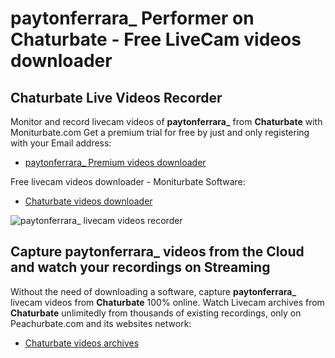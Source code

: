 # paytonferrara_ Performer on Chaturbate - Free LiveCam videos downloader

## Chaturbate Live Videos Recorder

Monitor and record livecam videos of **paytonferrara_** from **Chaturbate** with Moniturbate.com
Get a premium trial for free by just and only registering with your Email address:
* [paytonferrara_ Premium videos downloader](https://moniturbate.com/request-demo-licence-key.html)

Free livecam videos downloader - Moniturbate Software:
* [Chaturbate videos downloader](https://moniturbate.com/moniturbate-download-software.html)

![paytonferrara_ livecam videos recorder](https://peachurnet.com/templates/moniturbate-software.png)


## Capture paytonferrara_ videos from the Cloud and watch your recordings on Streaming

Without the need of downloading a software, capture **paytonferrara_** livecam videos from **Chaturbate** 100% online.
Watch Livecam archives from **Chaturbate** unlimitedly from thousands of existing recordings, only on Peachurbate.com and its websites network:
* [Chaturbate videos archives](https://peachurnet.com/)